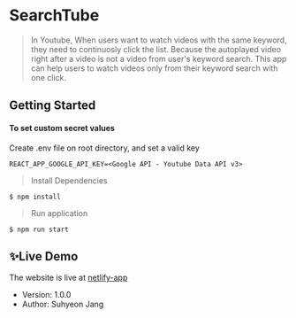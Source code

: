 # SearchTube

> In Youtube, When users want to watch videos with the same keyword, they need to continuosly click the list. Because the autoplayed video right after a video is not a video from user's keyword search. This app can help users to watch videos only from their keyword search with one click.

## Getting Started

#### To set custom secret values

Create .env file on root directory, and set a valid key

```
REACT_APP_GOOGLE_API_KEY=<Google API - Youtube Data API v3>
```

> Install Dependencies

```
$ npm install
```

> Run application

```
$ npm run start
```

## ✨Live Demo

The website is live at [netlify-app](https://suhy-searchtube.netlify.app/)

- Version: 1.0.0
- Author: Suhyeon Jang

